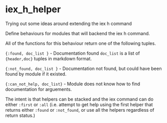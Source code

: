 # iex_h_helper
Trying out some ideas around extending the iex h command 

Define behaviours for modules that will backend the iex h command. 

  All of the functions for this behaviour return one of the following tuples. 

  `{:found, doc_list }`    - Documentation found `doc_list` is a list of `{header,doc}` tuples in markdown format.

  `{:not_found, doc_list }` - Documentation not found, but could have been found by module if it existed.

  `{:can_not_help, doc_list}` - Module does not know how to find documentation for arguements. 

  The intent is that helpers can be stacked and the iex command can do either `:first` or `:all`
  (i.e. attempt to get help using the first helper that returns either `:found` or `:not_found`, or
   use all the helpers regardless of return status.)
